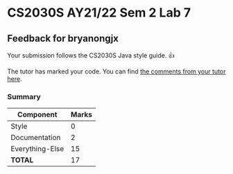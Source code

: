 # CS2030S AY21/22 Sem 2 Lab 7
## Feedback for bryanongjx
Your submission follows the CS2030S Java style guide. :+1:

The tutor has marked your code. You can find [the comments from your tutor here](https://www.github.com/nus-cs2030s-2122-s2/lab7-bryanongjx/commit/b27ce4db49a8fec526f9b518f82750b98bd1f81e).
### Summary

| Component | Marks |
|-----------|-------|
| Style | 0 |
| Documentation | 2 |
| Everything-Else | 15 |
| **TOTAL** | 17 |
